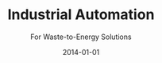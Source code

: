 ---
title: Industrial Automation
subtitle: For Waste-to-Energy Solutions
websiteurl: http://www.terragon.net/
websitename: Terragon Environmental Technologies
date: 2014-01-01
img: automation.jpg
thumbnail: automation-thumb.jpg
alt: photo of the interior of an electrical cabinet
description: >
    **Design and testing** of all system wiring and electrical power and control cabinets including:


    **Protection** of three-phase loads.  Automation with Actuator Sensor Interface (AS-i) fieldbus protocol and PLC.  


    **Configuration** of variable frequency drives (VFD), temperature controllers, pressure and flow sensors.  


    **Troubleshooting** of 24 V dc industrial sensors and analog 4-20 mA loops.  
---